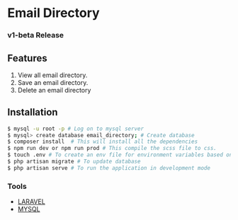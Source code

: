 # Email Directory

### v1-beta Release

## Features
1. View all email directory.
2. Save an email directory.
3. Delete an email directory

## Installation

```bash
$ mysql -u root -p # Log on to mysql server
$ mysql> create database email_directory; # Create database
$ composer install  # This will install all the dependencies
$ npm run dev or npm run prod # This compile the scss file to css.
$ touch .env # To create an env file for environment variables based on the example in the repository.
$ php artisan migrate # To update database
$ php artisan serve # To run the application in development mode
```

### Tools
- [LARAVEL](https://laravel.com/)
- [MYSQL](https://www.mysql.com/)
